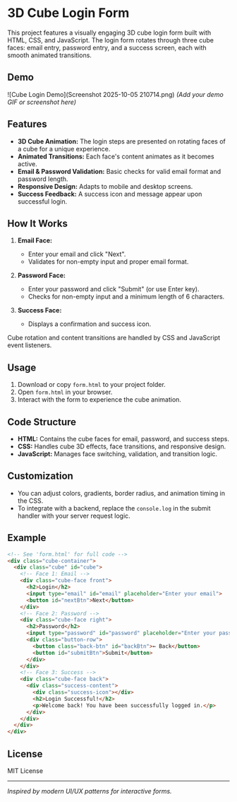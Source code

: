 # 3D Cube Login Form

This project features a visually engaging 3D cube login form built with HTML, CSS, and JavaScript. The login form rotates through three cube faces: email entry, password entry, and a success screen, each with smooth animated transitions.

## Demo

![Cube Login Demo](Screenshot 2025-10-05 210714.png)
*(Add your demo GIF or screenshot here)*

## Features

- **3D Cube Animation:** The login steps are presented on rotating faces of a cube for a unique experience.
- **Animated Transitions:** Each face's content animates as it becomes active.
- **Email & Password Validation:** Basic checks for valid email format and password length.
- **Responsive Design:** Adapts to mobile and desktop screens.
- **Success Feedback:** A success icon and message appear upon successful login.

## How It Works

1. **Email Face:**  
   - Enter your email and click "Next".
   - Validates for non-empty input and proper email format.

2. **Password Face:**  
   - Enter your password and click "Submit" (or use Enter key).
   - Checks for non-empty input and a minimum length of 6 characters.

3. **Success Face:**  
   - Displays a confirmation and success icon.

Cube rotation and content transitions are handled by CSS and JavaScript event listeners.

## Usage

1. Download or copy `form.html` to your project folder.
2. Open `form.html` in your browser.
3. Interact with the form to experience the cube animation.

## Code Structure

- **HTML:** Contains the cube faces for email, password, and success steps.
- **CSS:** Handles cube 3D effects, face transitions, and responsive design.
- **JavaScript:** Manages face switching, validation, and transition logic.

## Customization

- You can adjust colors, gradients, border radius, and animation timing in the CSS.
- To integrate with a backend, replace the `console.log` in the submit handler with your server request logic.

## Example

```html
<!-- See 'form.html' for full code -->
<div class="cube-container">
  <div class="cube" id="cube">
    <!-- Face 1: Email -->
    <div class="cube-face front">
      <h2>Login</h2>
      <input type="email" id="email" placeholder="Enter your email">
      <button id="nextBtn">Next</button>
    </div>
    <!-- Face 2: Password -->
    <div class="cube-face right">
      <h2>Password</h2>
      <input type="password" id="password" placeholder="Enter your password">
      <div class="button-row">
        <button class="back-btn" id="backBtn">← Back</button>
        <button id="submitBtn">Submit</button>
      </div>
    </div>
    <!-- Face 3: Success -->
    <div class="cube-face back">
      <div class="success-content">
        <div class="success-icon"></div>
        <h2>Login Successful!</h2>
        <p>Welcome back! You have been successfully logged in.</p>
      </div>
    </div>
  </div>
</div>
```

## License

MIT License

---

*Inspired by modern UI/UX patterns for interactive forms.*
